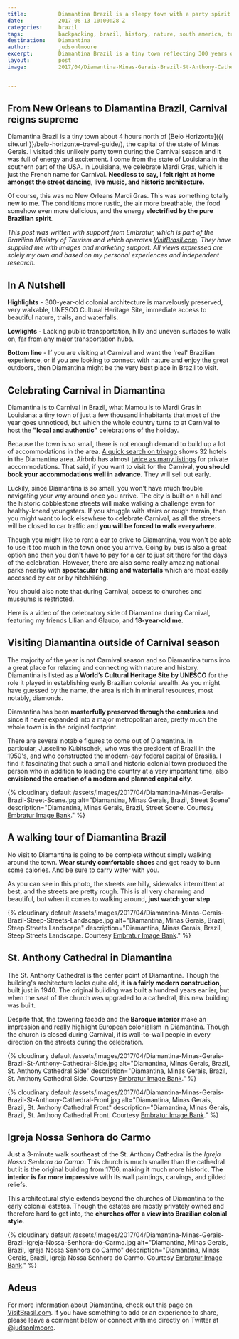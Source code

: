 ```yaml
---
title:			Diamantina Brazil is a sleepy town with a party spirit
date:			2017-06-13 10:00:28 Z
categories:		brazil
tags:			backpacking, brazil, history, nature, south america, travel guide
destination:	Diamantina
author:			judsonlmoore
excerpt:		Diamantina Brazil is a tiny town reflecting 300 years of Brazilian colonial history. Surrounded by spectacular nature, it dances with life once a year.
layout:			post
image:			2017/04/Diamantina-Minas-Gerais-Brazil-St-Anthony-Cathedral-from-Afar.jpg


---
```


## From New Orleans to Diamantina Brazil, Carnival reigns supreme

Diamantina Brazil is a tiny town about 4 hours north of [Belo Horizonte]({{ site.url }}/belo-horizonte-travel-guide/), the capital of the state of Minas Gerais. I visited this unlikely party town during the Carnival season and it was full of energy and excitement. I come from the state of Louisiana in the southern part of the USA. In Louisiana, we celebrate Mardi Gras, which is just the French name for Carnival. **Needless to say, I felt right at home amongst the street dancing, live music, and historic architecture.**

Of course, this was no New Orleans Mardi Gras. This was something totally new to me. The conditions more rustic, the air more breathable, the food somehow even more delicious, and the energy **electrified by the pure Brazilian spirit**.

_This post was written with support from Embratur, which is part of the Brazilian Ministry of Tourism and which operates [VisitBrasil.com](http://visitbrasil.com/). They have supplied me with images and marketing support. All views expressed are solely my own and based on my personal experiences and independent research._

## In A Nutshell

**Highlights** - 300-year-old colonial architecture is marvelously preserved, very walkable, UNESCO Cultural Heritage Site, immediate access to beautiful nature, trails, and waterfalls.

**Lowlights** - Lacking public transportation, hilly and uneven surfaces to walk on, far from any major transportation hubs.

**Bottom line** - If you are visiting at Carnival and want the 'real' Brazilian experience, or if you are looking to connect with nature and enjoy the great outdoors, then Diamantina might be the very best place in Brazil to visit.

## Celebrating Carnival in Diamantina

Diamantina is to Carnival in Brazil, what Mamou is to Mardi Gras in Louisiana: a tiny town of just a few thousand inhabitants that most of the year goes unnoticed, but which the whole country turns to at Carnival to host the **"local and authentic"** celebrations of the holiday.

Because the town is so small, there is not enough demand to build up a lot of accommodations in the area. [A quick search on trivago](https://www.trivago.com/?cpt=7745103&iRoomType=7&aHotelTestClassifier=&iIncludeAll=0&aPartner=&iPathId=77451) shows 32 hotels in the Diamantina area. Airbnb has almost [twice as many listings](https://www.airbnb.com/s/diamantina-brazil) for private accommodations. That said, if you want to visit for the Carnival, **you should book your accommodations well in advance**. They will sell out early.

Luckily, since Diamantina is so small, you won't have much trouble navigating your way around once you arrive. The city is built on a hill and the historic cobblestone streets will make walking a challenge even for healthy-kneed youngsters. If you struggle with stairs or rough terrain, then you might want to look elsewhere to celebrate Carnival, as all the streets will be closed to car traffic and **you will be forced to walk everywhere**.

Though you might like to rent a car to drive to Diamantina, you won't be able to use it too much in the town once you arrive. Going by bus is also a great option and then you don't have to pay for a car to just sit there for the days of the celebration. However, there are also some really amazing national parks nearby with **spectacular hiking and waterfalls** which are most easily accessed by car or by hitchhiking.

You should also note that during Carnival, access to churches and museums is restricted.

Here is a video of the celebratory side of Diamantina during Carnival, featuring my friends Lilian and Glauco, and **18-year-old me**.

## Visiting Diamantina outside of Carnival season

The majority of the year is not Carnival season and so Diamantina turns into a great place for relaxing and connecting with nature and history. Diamantina is listed as a **World’s Cultural Heritage Site by UNESCO** for the role it played in establishing early Brazilian colonial wealth. As you might have guessed by the name, the area is rich in mineral resources, most notably, diamonds.

Diamantina has been **masterfully preserved through the centuries** and since it never expanded into a major metropolitan area, pretty much the whole town is in the original footprint.

There are several notable figures to come out of Diamantina. In particular, Juscelino Kubitschek, who was the president of Brazil in the 1950's, and who constructed the modern-day federal capital of Brasilia. I find it fascinating that such a small and historic colonial town produced the person who in addition to leading the country at a very important time, also **envisioned the creation of a modern and planned capital city**.

{% cloudinary default /assets/images/2017/04/Diamantina-Minas-Gerais-Brazil-Street-Scene.jpg alt="Diamantina, Minas Gerais, Brazil, Street Scene" description="Diamantina, Minas Gerais, Brazil, Street Scene. Courtesy [Embratur Image Bank](https://www.flickr.com/photos/visitbrasil/)." %}

## A walking tour of Diamantina Brazil

No visit to Diamantina is going to be complete without simply walking around the town. **Wear sturdy comfortable shoes** and get ready to burn some calories. And be sure to carry water with you.

As you can see in this photo, the streets are hilly, sidewalks intermittent at best, and the streets are pretty rough. This is all very charming and beautiful, but when it comes to walking around, **just watch your step**.

{% cloudinary default /assets/images/2017/04/Diamantina-Minas-Gerais-Brazil-Steep-Streets-Landscape.jpg alt="Diamantina, Minas Gerais, Brazil, Steep Streets Landscape" description="Diamantina, Minas Gerais, Brazil, Steep Streets Landscape. Courtesy [Embratur Image Bank](https://www.flickr.com/photos/visitbrasil/)." %}

## St. Anthony Cathedral in Diamantina

The St. Anthony Cathedral is the center point of Diamantina. Though the building's architecture looks quite old, **it is a fairly modern construction**, built just in 1940. The original building was built a hundred years earlier, but when the seat of the church was upgraded to a cathedral, this new building was built.

Despite that, the towering facade and the **Baroque interior** make an impression and really highlight European colonialism in Diamantina. Though the church is closed during Carnival, it is wall-to-wall people in every direction on the streets during the celebration.

{% cloudinary default /assets/images/2017/04/Diamantina-Minas-Gerais-Brazil-St-Anthony-Cathedral-Side.jpg alt="Diamantina, Minas Gerais, Brazil, St. Anthony Cathedral Side" description="Diamantina, Minas Gerais, Brazil, St. Anthony Cathedral Side. Courtesy [Embratur Image Bank](https://www.flickr.com/photos/visitbrasil/)." %}

{% cloudinary default /assets/images/2017/04/Diamantina-Minas-Gerais-Brazil-St-Anthony-Cathedral-Front.jpg alt="Diamantina, Minas Gerais, Brazil, St. Anthony Cathedral Front" description="Diamantina, Minas Gerais, Brazil, St. Anthony Cathedral Front. Courtesy [Embratur Image Bank](https://www.flickr.com/photos/visitbrasil/)." %}

## Igreja Nossa Senhora do Carmo

Just a 3-minute walk southeast of the St. Anthony Cathedral is the *Igreja Nossa Senhora do Carmo*. This church is much smaller than the cathedral but it is the original building from 1766, making it much more historic. **The interior is far more impressive** with its wall paintings, carvings, and gilded reliefs.

This architectural style extends beyond the churches of Diamantina to the early colonial estates. Though the estates are mostly privately owned and therefore hard to get into, the **churches offer a view into Brazilian colonial style**.

{% cloudinary default /assets/images/2017/04/Diamantina-Minas-Gerais-Brazil-Igreja-Nossa-Senhora-do-Carmo.jpg alt="Diamantina, Minas Gerais, Brazil, Igreja Nossa Senhora do Carmo" description="Diamantina, Minas Gerais, Brazil, Igreja Nossa Senhora do Carmo. Courtesy [Embratur Image Bank](https://www.flickr.com/photos/visitbrasil/)." %}

## Adeus

For more information about Diamantina, check out this page on [VisitBrasil.com](http://www.visitbrasil.com/en/destinos/diamantina/). If you have something to add or an experience to share, please leave a comment below or connect with me directly on Twitter at [@judsonlmoore](http://twitter.com/judsonlmoore).
